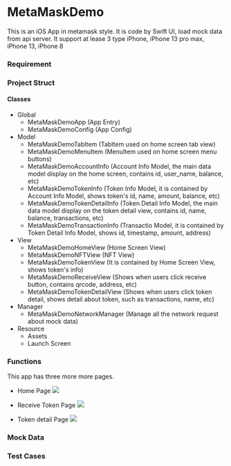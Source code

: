 # MetaMaskDemo
This is an iOS App in metamask style. It is code by Swift UI, load mock data from api server.
It support at lease 3 type iPhone, iPhone 13 pro max, iPhone 13, iPhone 8

### Requirement

### Project Struct

#### Classes

- Global
	- MetaMaskDemoApp (App Entry)
	- MetaMaskDemoConfig (App Config)
- Model
	- MetaMaskDemoTabItem (TabItem used on home screen tab view)
	- MetaMaskDemoMenuItem (MenuItem used on home screen menu buttons)
	- MetaMaskDemoAccountInfo (Account Info Model, the main data model display on the home screen, contains id, user_name, balance, etc)
	- MetaMaskDemoTokenInfo (Token Info Model, it is contained by Account Info Model, shows token's id, name, amount, balance, etc)
	- MetaMaskDemoTokenDetailInfo (Token Detail Info Model, the main data model display on the token detail view, contains id, name, balance, transactions, etc)
	- MetaMaskDemoTransactionInfo (Transactio Model, it is contained by Token Detail Info Model, shows id, timestamp, amount, address)
- View
	- MetaMaskDemoHomeView (Home Screen View)
	- MetaMaskDemoNFTView (NFT View)
	- MetaMaskDemoTokenView (It is contained by Home Screen View, shows token's info)
	- MetaMaskDemoReceiveView (Shows when users click receive button, contains qrcode, address, etc)
	- MetaMaskDemoTokenDetailView (Shows when users click token detail, shows detail about token, such as transactions, name, etc)
- Manager
	- MetaMaskDemoNetworkManager (Manage all the network request about mock data)
- Resource
	- Assets
	- Launch Screen

### Functions
This app has three more more pages.

* Home Page
![](ScreenShots/p1.png)

* Receive Token Page
![](ScreenShots/p2.png)

* Token detail Page
![](ScreenShots/p3.png)

### Mock Data

### Test Cases
